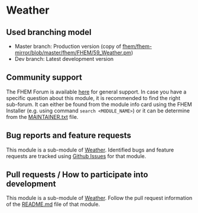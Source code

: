 # Weather

## Used branching model
* Master branch: Production version (copy of [fhem/fhem-mirror/blob/master/fhem/FHEM/59_Weather.pm](https://github.com/fhem/fhem-mirror/blob/master/fhem/FHEM/59_Weather.pm))
* Dev branch: Latest development version

## Community support
The FHEM Forum is available [here](https://forum.fhem.de/) for general support.
In case you have a specific question about this module, it is recommended to find the right sub-forum.
It can either be found from the module info card using the FHEM Installer (e.g. using command `search <MODULE_NAME>`) or it can be determine from the [MAINTAINER.txt](https://github.com/fhem/fhem-mirror/blob/master/fhem/MAINTAINER.txt) file.

## Bug reports and feature requests
This module is a sub-module of [Weather](https://github.com/fhem/Weather).
Identified bugs and feature requests are tracked using [Github Issues](https://github.com/fhem/Weather/issues) for that module.

## Pull requests / How to participate into development
This module is a sub-module of [Weather](https://github.com/fhem/Weather).
Follow the pull request information of the [README.md](https://github.com/fhem/Weather/blob/devel/README.md) file of that module.
